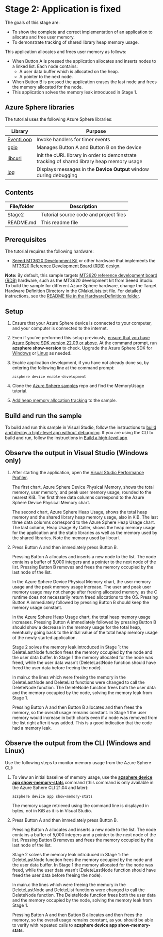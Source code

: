 # Stage 2: Application is fixed

The goals of this stage are:

- To show the complete and correct implementation of an application to allocate and free user memory.
- To demonstrate tracking of shared library heap memory usage.

This application allocates and frees user memory as follows:

- When Button A is pressed the application allocates and inserts nodes to a linked list. Each node contains:
  - A user data buffer which is allocated on the heap.
  - A pointer to the next node.
- When Button B is pressed the application erases the last node and frees the memory allocated for the node.
- This application solves the memory leak introduced in Stage 1.

## Azure Sphere libraries

The tutorial uses the following Azure Sphere libraries:

| Library | Purpose |
|---------|---------|
| [EventLoop](https://learn.microsoft.com/azure-sphere/reference/applibs-reference/applibs-eventloop/eventloop-overview) | Invoke handlers for timer events |
| [gpio](https://learn.microsoft.com/azure-sphere/reference/applibs-reference/applibs-gpio/gpio-overview) | Manages Button A and Button B on the device |
| [libcurl](https://learn.microsoft.com/azure-sphere/reference/baseapis) | Init the cURL library in order to demonstrate tracking of shared library heap memory usage |
| [log](https://learn.microsoft.com/azure-sphere/reference/applibs-reference/applibs-log/log-overview) | Displays messages in the **Device Output** window during debugging |

## Contents

| File/folder | Description |
|-------------|-------------|
| Stage2   | Tutorial source code and project files |
| README.md | This readme file |

## Prerequisites

The tutorial requires the following hardware:

* [Seeed MT3620 Development Kit](https://aka.ms/azurespheredevkits) or other hardware that implements the [MT3620 Reference Development Board (RDB)](https://learn.microsoft.com/azure-sphere/hardware/mt3620-reference-board-design) design.

**Note:** By default, this sample targets [MT3620 reference development board (RDB)](https://learn.microsoft.com/azure-sphere/hardware/mt3620-reference-board-design) hardware, such as the MT3620 development kit from Seeed Studio. To build the sample for different Azure Sphere hardware, change the Target Hardware Definition Directory in the CMakeLists.txt file. For detailed instructions, see the [README file in the HardwareDefinitions folder](../../../HardwareDefinitions/README.md).

## Setup

1. Ensure that your Azure Sphere device is connected to your computer, and your computer is connected to the internet.
1. Even if you've performed this setup previously, [ensure that you have Azure Sphere SDK version 22.09 or above](https://learn.microsoft.com/azure-sphere/reference/azsphere-show-version). At the command prompt, run **azsphere show-version** to check. Upgrade the Azure Sphere SDK for [Windows](https://learn.microsoft.com/azure-sphere/install/install-sdk) or [Linux](https://learn.microsoft.com/azure-sphere/install/install-sdk-linux) as needed.
1. Enable application development, if you have not already done so, by entering the following line at the command prompt:

   `azsphere device enable-development`

1. Clone the [Azure Sphere samples](https://github.com/Azure/azure-sphere-samples) repo and find the MemoryUsage tutorial.

1. [Add heap memory allocation tracking](https://learn.microsoft.com/azure-sphere/app-development/application-memory-usage?pivots=visual-studio#add-heap-memory-allocation-tracking) to the sample.

## Build and run the sample

To build and run this sample in Visual Studio, follow the instructions to [build and deploy a high-level app without debugging](https://learn.microsoft.com/azure-sphere/app-development/build-hl-app?tabs=windows%2Ccliv2beta&pivots=visual-studio#build-and-deploy-the-application-in-visual-studio-without-debugging). If you are using the CLI to build and run, follow the instructions in [Build a high-level app](https://learn.microsoft.com/azure-sphere/app-development/build-hl-app?tabs=windows%2Ccliv2beta&pivots=cli).

## Observe the output in Visual Studio (Windows only)

1. After starting the application, open the [Visual Studio Performance Profiler](https://learn.microsoft.com/azure-sphere/app-development/application-memory-usage?pivots=visual-studio#starting-the-memory-usage-profiler).

   The first chart, Azure Sphere Device Physical Memory, shows the total memory, user memory, and peak user memory usage, rounded to the nearest KiB. The first three data columns correspond to the Azure Sphere Device Physical Memory chart.

   The second chart, Azure Sphere Heap Usage, shows the total heap memory and the shared library heap memory usage, also in KiB. The last three data columns correspond to the Azure Sphere Heap Usage chart. The last column, Heap Usage By Caller, shows the heap memory usage for the application and the static libraries as well as the memory used by the shared libraries. Note the memory used by libcurl.

1. Press Button A and then immediately press Button B.

   Pressing Button A allocates and inserts a new node to the list. The node contains a buffer of 5,000 integers and a pointer to the next node of the list. Pressing Button B removes and frees the memory occupied by the last node of the list.

   In the Azure Sphere Device Physical Memory chart, the user memory usage and the peak memory usage increase. The user and peak user memory usage may not change after freeing allocated memory, as the C runtime does not necessarily return freed allocations to the OS. Pressing Button A immediately followed by pressing Button B should keep the memory usage constant.

   In the Azure Sphere Heap Usage chart, the total heap memory usage increases. Pressing Button A immediately followed by pressing Button B should show a decrease in the memory usage for the total heap, eventually going back to the initial value of the total heap memory usage of the newly started application.

   Stage 2 solves the memory leak introduced in Stage 1: the DeleteLastNode function frees the memory occupied by the node and the user data buffer. In Stage 1 the memory allocated for the node was freed, while the user data wasn't (DeleteLastNode function should have freed the user data before freeing the node).

   In main.c the lines which were freeing the memory in the DeleteLastNode and DeleteList functions were changed to call the DeleteNode function. The DeleteNode function frees both the user data and the memory occupied by the node, solving the memory leak from Stage 1.

   Pressing Button A and then Button B allocates and then frees the memory, so the overall usage remains constant. In Stage 1 the user memory would increase in both charts even if a node was removed from the list right after it was added. This is a good indication that the code had a memory leak.

## Observe the output from the CLI (Windows and Linux)

Use the following steps to monitor memory usage from the Azure Sphere CLI:

1. To view an initial baseline of memory usage, use the [**azsphere device app show-memory-stats**](https://learn.microsoft.com/azure-sphere/reference/azsphere-device#app-show-memory-stats) command (this command is only available in the Azure Sphere CLI 21.04 and later):

   ```
   azsphere device app show-memory-stats
   ```
   The memory usage retrieved using the command line is displayed in bytes, not in KiB as it is in Visual Studio.

1. Press Button A and then immediately press Button B.

   Pressing Button A allocates and inserts a new node to the list. The node contains a buffer of 5,000 integers and a pointer to the next node of the list. Pressing Button B removes and frees the memory occupied by the last node of the list.

   Stage 2 solves the memory leak introduced in Stage 1: the DeleteLastNode function frees the memory occupied by the node and the user data buffer. In Stage 1 the memory allocated for the node was freed, while the user data wasn't (DeleteLastNode function should have freed the user data before freeing the node).

   In main.c the lines which were freeing the memory in the DeleteLastNode and DeleteList functions were changed to call the DeleteNode function. The DeleteNode function frees both the user data and the memory occupied by the node, solving the memory leak from Stage 1.

   Pressing Button A and then Button B allocates and then frees the memory, so the overall usage remains constant, as you should be able to verify with repeated calls to **azsphere device app show-memory-stats**.
